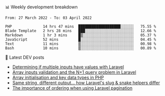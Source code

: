 📊 Weekly development breakdown
<!--START_SECTION:waka-->

```text
From: 27 March 2022 - To: 03 April 2022

PHP              14 hrs 47 mins  ███████████████████░░░░░░   75.55 %
Blade Template   2 hrs 28 mins   ███░░░░░░░░░░░░░░░░░░░░░░   12.66 %
Markdown         1 hr 3 mins     █▒░░░░░░░░░░░░░░░░░░░░░░░   05.37 %
JavaScript       52 mins         █░░░░░░░░░░░░░░░░░░░░░░░░   04.45 %
Text             11 mins         ▒░░░░░░░░░░░░░░░░░░░░░░░░   00.98 %
Bash             10 mins         ▒░░░░░░░░░░░░░░░░░░░░░░░░   00.89 %
```

<!--END_SECTION:waka-->

📕 Latest DEV posts
<!-- BLOG-POST-LIST:START -->
- [Determining if multiple inputs have values with Laravel](https://dev.to/michaelvickersuk/determining-if-multiple-inputs-have-values-with-laravel-km6)
- [Array inputs validation and the N+1 query problem in Laravel](https://dev.to/michaelvickersuk/array-inputs-validation-and-the-n1-query-problem-in-laravel-2agb)
- [Array initialisation and key data types in PHP](https://dev.to/michaelvickersuk/array-initialisation-and-key-data-types-in-php-1e5b)
- [Same string, different output... how Laravel&#39;s slug &amp; snake helpers differ](https://dev.to/michaelvickersuk/same-string-different-output-how-laravels-slug-snake-helpers-differ-1ccj)
- [The importance of ordering when using Laravel pagination](https://dev.to/michaelvickersuk/the-importance-of-ordering-when-using-laravel-pagination-1e37)
<!-- BLOG-POST-LIST:END -->
